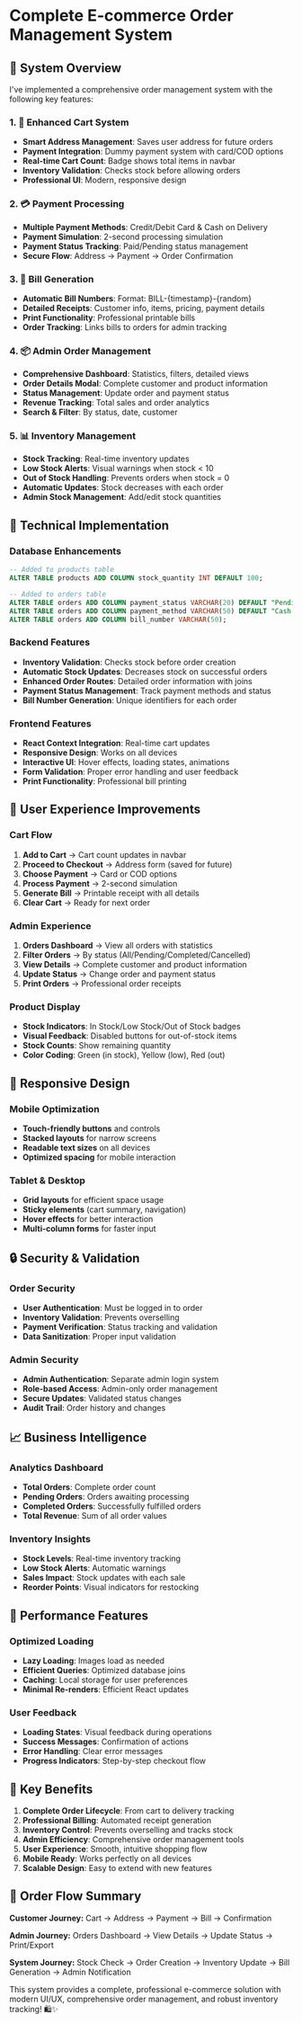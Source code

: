 # Complete E-commerce Order Management System

## 🎯 **System Overview**

I've implemented a comprehensive order management system with the following key features:

### **1. 🛒 Enhanced Cart System**
- **Smart Address Management**: Saves user address for future orders
- **Payment Integration**: Dummy payment system with card/COD options
- **Real-time Cart Count**: Badge shows total items in navbar
- **Inventory Validation**: Checks stock before allowing orders
- **Professional UI**: Modern, responsive design

### **2. 💳 Payment Processing**
- **Multiple Payment Methods**: Credit/Debit Card & Cash on Delivery
- **Payment Simulation**: 2-second processing simulation
- **Payment Status Tracking**: Paid/Pending status management
- **Secure Flow**: Address → Payment → Order Confirmation

### **3. 🧾 Bill Generation**
- **Automatic Bill Numbers**: Format: BILL-{timestamp}-{random}
- **Detailed Receipts**: Customer info, items, pricing, payment details
- **Print Functionality**: Professional printable bills
- **Order Tracking**: Links bills to orders for admin tracking

### **4. 📦 Admin Order Management**
- **Comprehensive Dashboard**: Statistics, filters, detailed views
- **Order Details Modal**: Complete customer and product information
- **Status Management**: Update order and payment status
- **Revenue Tracking**: Total sales and order analytics
- **Search & Filter**: By status, date, customer

### **5. 📊 Inventory Management**
- **Stock Tracking**: Real-time inventory updates
- **Low Stock Alerts**: Visual warnings when stock < 10
- **Out of Stock Handling**: Prevents orders when stock = 0
- **Automatic Updates**: Stock decreases with each order
- **Admin Stock Management**: Add/edit stock quantities

## 🔧 **Technical Implementation**

### **Database Enhancements**
```sql
-- Added to products table
ALTER TABLE products ADD COLUMN stock_quantity INT DEFAULT 100;

-- Added to orders table  
ALTER TABLE orders ADD COLUMN payment_status VARCHAR(20) DEFAULT "Pending";
ALTER TABLE orders ADD COLUMN payment_method VARCHAR(50) DEFAULT "Cash on Delivery";
ALTER TABLE orders ADD COLUMN bill_number VARCHAR(50);
```

### **Backend Features**
- **Inventory Validation**: Checks stock before order creation
- **Automatic Stock Updates**: Decreases stock on successful orders
- **Enhanced Order Routes**: Detailed order information with joins
- **Payment Status Management**: Track payment methods and status
- **Bill Number Generation**: Unique identifiers for each order

### **Frontend Features**
- **React Context Integration**: Real-time cart updates
- **Responsive Design**: Works on all devices
- **Interactive UI**: Hover effects, loading states, animations
- **Form Validation**: Proper error handling and user feedback
- **Print Functionality**: Professional bill printing

## 🎨 **User Experience Improvements**

### **Cart Flow**
1. **Add to Cart** → Cart count updates in navbar
2. **Proceed to Checkout** → Address form (saved for future)
3. **Choose Payment** → Card or COD options
4. **Process Payment** → 2-second simulation
5. **Generate Bill** → Printable receipt with all details
6. **Clear Cart** → Ready for next order

### **Admin Experience**
1. **Orders Dashboard** → View all orders with statistics
2. **Filter Orders** → By status (All/Pending/Completed/Cancelled)
3. **View Details** → Complete customer and product information
4. **Update Status** → Change order and payment status
5. **Print Orders** → Professional order receipts

### **Product Display**
- **Stock Indicators**: In Stock/Low Stock/Out of Stock badges
- **Visual Feedback**: Disabled buttons for out-of-stock items
- **Stock Counts**: Show remaining quantity
- **Color Coding**: Green (in stock), Yellow (low), Red (out)

## 📱 **Responsive Design**

### **Mobile Optimization**
- **Touch-friendly buttons** and controls
- **Stacked layouts** for narrow screens
- **Readable text sizes** on all devices
- **Optimized spacing** for mobile interaction

### **Tablet & Desktop**
- **Grid layouts** for efficient space usage
- **Sticky elements** (cart summary, navigation)
- **Hover effects** for better interaction
- **Multi-column forms** for faster input

## 🔒 **Security & Validation**

### **Order Security**
- **User Authentication**: Must be logged in to order
- **Inventory Validation**: Prevents overselling
- **Payment Verification**: Status tracking and validation
- **Data Sanitization**: Proper input validation

### **Admin Security**
- **Admin Authentication**: Separate admin login system
- **Role-based Access**: Admin-only order management
- **Secure Updates**: Validated status changes
- **Audit Trail**: Order history and changes

## 📈 **Business Intelligence**

### **Analytics Dashboard**
- **Total Orders**: Complete order count
- **Pending Orders**: Orders awaiting processing
- **Completed Orders**: Successfully fulfilled orders
- **Total Revenue**: Sum of all order values

### **Inventory Insights**
- **Stock Levels**: Real-time inventory tracking
- **Low Stock Alerts**: Automatic warnings
- **Sales Impact**: Stock updates with each sale
- **Reorder Points**: Visual indicators for restocking

## 🚀 **Performance Features**

### **Optimized Loading**
- **Lazy Loading**: Images load as needed
- **Efficient Queries**: Optimized database joins
- **Caching**: Local storage for user preferences
- **Minimal Re-renders**: Efficient React updates

### **User Feedback**
- **Loading States**: Visual feedback during operations
- **Success Messages**: Confirmation of actions
- **Error Handling**: Clear error messages
- **Progress Indicators**: Step-by-step checkout flow

## 🎯 **Key Benefits**

1. **Complete Order Lifecycle**: From cart to delivery tracking
2. **Professional Billing**: Automated receipt generation
3. **Inventory Control**: Prevents overselling and tracks stock
4. **Admin Efficiency**: Comprehensive order management tools
5. **User Experience**: Smooth, intuitive shopping flow
6. **Mobile Ready**: Works perfectly on all devices
7. **Scalable Design**: Easy to extend with new features

## 🔄 **Order Flow Summary**

**Customer Journey:**
Cart → Address → Payment → Bill → Confirmation

**Admin Journey:**
Orders Dashboard → View Details → Update Status → Print/Export

**System Journey:**
Stock Check → Order Creation → Inventory Update → Bill Generation → Admin Notification

This system provides a complete, professional e-commerce solution with modern UI/UX, comprehensive order management, and robust inventory tracking! 🛍️✨
